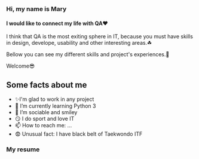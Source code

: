  ###  Hi, my name is Mary 
 #### I would like to connect my life with QA❤
 
 I think that QA is the most exiting sphere in IT, because you must have skills in design, develope, usability and other interesting areas.☘
 
 Bellow you can see my different skills and  project's experiences.🔽

 Welcome😎

## Some facts about me
- ✨I'm glad to work in any project
- 🐍 I’m currently learning Python 3
- 👯 I’m sociable and smiley
- 😏 I do sport and love IT
- 📫 How to reach me: ...
- 😨 Unusual fact: I have black belt of Taekwondo ITF

### My resume
